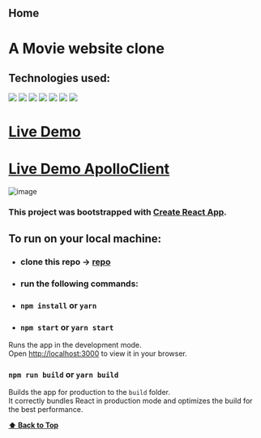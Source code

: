 ## Home

<div align="centzer">
<h1 >A Movie website clone </h1>


## Technologies used:

 [<img src='https://img.shields.io/badge/React JS-20232A?style=for-the-badge&logo=react&logoColor=61DAFB'  />](https://reactjs.org/)
 [<img src='https://img.shields.io/badge/Redux Toolkit-593D88?style=for-the-badge&logo=redux&logoColor=white'  />](https://redux-toolkit.js.org/)
 [<img src='https://img.shields.io/badge/TailwindCSS-38B2AC?style=for-the-badge&logo=tailwindcss&logoColor=61DAFB'  />](https://tailwindcss.com/docs/installation)
 [<img src='https://img.shields.io/badge/React_Router-CA4245?style=for-the-badge&logo=react-router&logoColor=white'/>](https://reactrouter.com/docs/en/v6/getting-started/overview)
 [<img src='https://img.shields.io/badge/TMDB API-01B4E4?color=blue&style=for-the-badge&logo=themoviedatabase&logoColor=white'/>](https://developers.themoviedb.org/3/)
 <img src='https://img.shields.io/badge/eslint-3A33D1?style=for-the-badge&logo=eslint&logoColor=white'/>
  <img src='https://img.shields.io/badge/prettier-1A2C34?style=for-the-badge&logo=prettier&logoColor=F7BA3E'/>
 
 </div>
 
# [Live Demo](https://redux-b--tmdb-movie-web.netlify.app/)
# [Live Demo ApolloClient](https://tmdb-movie-web.netlify.app/)
![image](https://user-images.githubusercontent.com/91832381/184542886-66f65fe1-a864-4b71-939a-5df0c51af29c.png)

### This project was bootstrapped with [Create React App](https://github.com/facebook/create-react-app).

## To run on your local machine:
- ### clone this repo -> [repo](https://github.com/ZaminMirzad/movie-website-clone.git)
- ### run the following commands:
- ### `npm install` or `yarn`
- ### `npm start` or `yarn start`

Runs the app in the development mode.\
Open [http://localhost:3000](http://localhost:3000) to view it in your browser.

### `npm run build` or  `yarn build`

Builds the app for production to the `build` folder.\
It correctly bundles React in production mode and optimizes the build for the best performance.




**[⬆ Back to Top](#home)**
